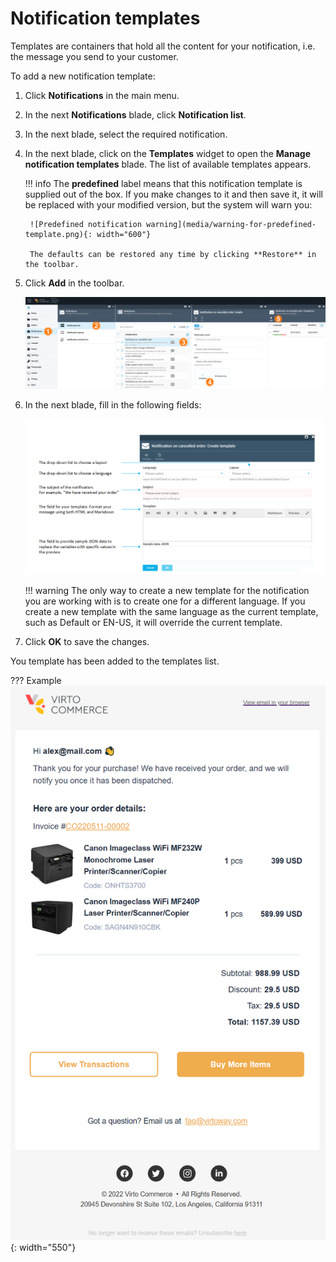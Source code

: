 # Notification templates

Templates are containers that hold all the content for your notification, i.e. the message you send to your customer. 

To add a new notification template:

1. Click **Notifications** in the main menu.
1. In the next **Notifications** blade, click **Notification list**.
1. In the next blade, select the required notification.  
1. In the next blade, click on the **Templates** widget to open the **Manage notification templates** blade. The list of available templates appears.

	!!! info
		The **predefined** label means that this notification template is supplied out of the box. If you make changes to it and then save it, it will be replaced with your modified version, but the system will warn you:
		
		![Predefined notification warning](media/warning-for-predefined-template.png){: width="600"}
		
		The defaults can be restored any time by clicking **Restore** in the toolbar.

1. Click **Add** in the toolbar.

	![Notification template list](media/notification-template-path.png)

1. In the next blade, fill in the following fields:

	![Notification template options](media/template-fields.png)

	!!! warning
		The only way to create a new template for the notification you are working with is to create one for a different language. If you create a new template with the same language as the current template, such as Default or EN-US, it will override the current template.

1. Click **OK** to save the changes.

You template has been added to the templates list.

??? Example
	![preview](media/notification-template-preview.png){: width="550"}

